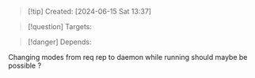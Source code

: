 
>[!tip] Created: [2024-06-15 Sat 13:37]

>[!question] Targets: 

>[!danger] Depends: 

Changing modes from req rep to daemon while running should maybe be possible ?
